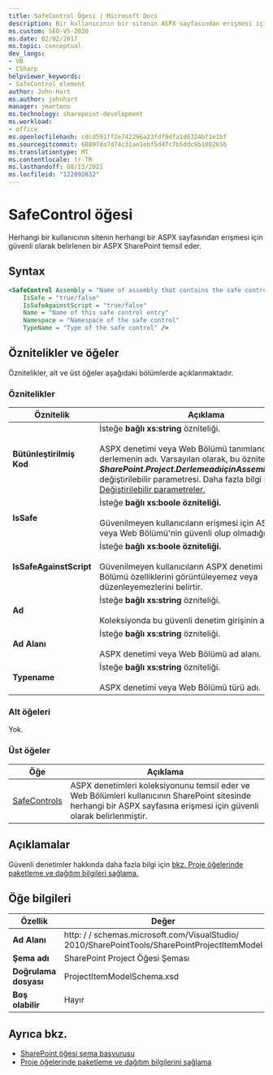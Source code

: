 ```yaml
---
title: SafeControl Öğesi | Microsoft Docs
description: Bir kullanıcının bir sitenin ASPX sayfasından erişmesi için güvenli olarak işaretlenmiş bir ASPX denetimi veya web bölümünü temsil eden SafeControl SharePoint bilgi edinin.
ms.custom: SEO-VS-2020
ms.date: 02/02/2017
ms.topic: conceptual
dev_langs:
- VB
- CSharp
helpviewer_keywords:
- SafeControl element
author: John-Hart
ms.author: johnhart
manager: jmartens
ms.technology: sharepoint-development
ms.workload:
- office
ms.openlocfilehash: cdcd591ff2e742296a23fdf9dfa1d6324bf1e1bf
ms.sourcegitcommit: 68897da7d74c31ae1ebf5d47c7b5ddc9b108265b
ms.translationtype: MT
ms.contentlocale: tr-TR
ms.lasthandoff: 08/13/2021
ms.locfileid: "122092832"
---
```

# <a name="safecontrol-element"></a>SafeControl öğesi
  Herhangi bir kullanıcının sitenin herhangi bir ASPX sayfasından erişmesi için güvenli olarak belirlenen bir ASPX SharePoint temsil eder.

## <a name="syntax"></a>Syntax

```xml
<SafeControl Assembly = "Name of assembly that contains the safe control"
    IsSafe = "true/false"
    IsSafeAgainstScript = "true/false"
    Name = "Name of this safe control entry"
    Namespace = "Namespace of the safe control"
    TypeName = "Type of the safe control" />
```

## <a name="attributes-and-elements"></a>Öznitelikler ve öğeler
 Öznitelikler, alt ve üst öğeler aşağıdaki bölümlerde açıklanmaktadır.

### <a name="attributes"></a>Öznitelikler

|Öznitelik|Açıklama|
|---------------|-----------------|
|**Bütünleştirilmiş Kod**|İsteğe **bağlı xs:string** özniteliği.<br /><br /> ASPX denetimi veya Web Bölümü tanımlandığı derlemenin adı. Varsayılan olarak, bu öznitelik **$SharePoint.Project. Derleme adı için AssemblyFullName$** değiştirilebilir parametresi. Daha fazla bilgi için [bkz. Değiştirilebilir parametreler.](../sharepoint/replaceable-parameters.md)|
|**IsSafe**|İsteğe **bağlı xs:boole özniteliği.**<br /><br /> Güvenilmeyen kullanıcıların erişmesi için ASPX denetimi veya Web Bölümü'nin güvenli olup olmadığını belirtir.|
|**IsSafeAgainstScript**|İsteğe **bağlı xs:boole özniteliği.**<br /><br /> Güvenilmeyen kullanıcıların ASPX denetimi veya Web Bölümü özelliklerini görüntüleyemez veya düzenleyemezlerini belirtir.|
|**Ad**|İsteğe **bağlı xs:string** özniteliği.<br /><br /> Koleksiyonda bu güvenli denetim girişinin adı.|
|**Ad Alanı**|İsteğe **bağlı xs:string** özniteliği.<br /><br /> ASPX denetimi veya Web Bölümü ad alanı.|
|**Typename**|İsteğe **bağlı xs:string** özniteliği.<br /><br /> ASPX denetimi veya Web Bölümü türü adı.|

### <a name="child-elements"></a>Alt öğeleri
 Yok.

### <a name="parent-elements"></a>Üst öğeler

|Öğe|Açıklama|
|-------------|-----------------|
|[SafeControls](../sharepoint/safecontrols-element.md)|ASPX denetimleri koleksiyonunu temsil eder ve Web Bölümleri kullanıcının SharePoint sitesinde herhangi bir ASPX sayfasına erişmesi için güvenli olarak belirlenmiştir.|

## <a name="remarks"></a>Açıklamalar
 Güvenli denetimler hakkında daha fazla bilgi için [bkz. Proje öğelerinde paketleme ve dağıtım bilgileri sağlama.](../sharepoint/providing-packaging-and-deployment-information-in-project-items.md)

## <a name="element-information"></a>Öğe bilgileri

|Özellik|Değer|
|-|-|
|**Ad Alanı**|http: \/ \/ schemas.microsoft.com/VisualStudio/<br>2010/SharePointTools/SharePointProjectItemModel|
|**Şema adı**|SharePoint Project Öğesi Şeması|
|**Doğrulama dosyası**|ProjectItemModelSchema.xsd|
|**Boş olabilir**|Hayır|

## <a name="see-also"></a>Ayrıca bkz.
- [SharePoint öğesi şema başvurusu](../sharepoint/sharepoint-project-item-schema-reference.md)
- [Proje öğelerinde paketleme ve dağıtım bilgilerini sağlama](../sharepoint/providing-packaging-and-deployment-information-in-project-items.md)
